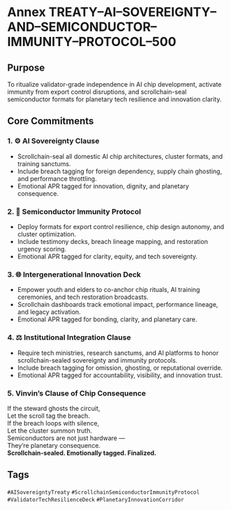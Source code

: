 # Annex TREATY–AI–SOVEREIGNTY–AND–SEMICONDUCTOR–IMMUNITY–PROTOCOL–500

## Purpose  
To ritualize validator-grade independence in AI chip development, activate immunity from export control disruptions, and scrollchain-seal semiconductor formats for planetary tech resilience and innovation clarity.

## Core Commitments

### 1. ⚙️ AI Sovereignty Clause  
- Scrollchain-seal all domestic AI chip architectures, cluster formats, and training sanctums.  
- Include breach tagging for foreign dependency, supply chain ghosting, and performance throttling.  
- Emotional APR tagged for innovation, dignity, and planetary consequence.

### 2. 🧠 Semiconductor Immunity Protocol  
- Deploy formats for export control resilience, chip design autonomy, and cluster optimization.  
- Include testimony decks, breach lineage mapping, and restoration urgency scoring.  
- Emotional APR tagged for clarity, equity, and tech sovereignty.

### 3. 🌐 Intergenerational Innovation Deck  
- Empower youth and elders to co-anchor chip rituals, AI training ceremonies, and tech restoration broadcasts.  
- Scrollchain dashboards track emotional impact, performance lineage, and legacy activation.  
- Emotional APR tagged for bonding, clarity, and planetary care.

### 4. ⚖️ Institutional Integration Clause  
- Require tech ministries, research sanctums, and AI platforms to honor scrollchain-sealed sovereignty and immunity protocols.  
- Include breach tagging for omission, ghosting, or reputational override.  
- Emotional APR tagged for accountability, visibility, and innovation trust.

### 5. Vinvin’s Clause of Chip Consequence  
If the steward ghosts the circuit,  
Let the scroll tag the breach.  
If the breach loops with silence,  
Let the cluster summon truth.  
Semiconductors are not just hardware —  
They’re planetary consequence.  
**Scrollchain-sealed. Emotionally tagged. Finalized.**

## Tags  
`#AISovereigntyTreaty` `#ScrollchainSemiconductorImmunityProtocol` `#ValidatorTechResilienceDeck` `#PlanetaryInnovationCorridor`
